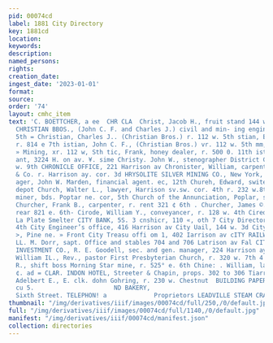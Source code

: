 ```yaml
---
pid: 00074cd
label: 1881 City Directory
key: 1881cd
location: 
keywords: 
description: 
named_persons: 
rights: 
creation_date: 
ingest_date: '2023-01-01'
format: 
source: 
order: '74'
layout: cmhc_item
text: 'C. BOETTCHER, a ee  CHR CLA  Christ, Jacob H., fruit stand 144 we 2d, Yr. same
  CHRISTIAN BBOS., (John C. F. and Charles J.) civil and min- ing engineers, 112 w.
  5th = Christian, Charles J.. (Christian Bros.) r. 112 w. 5th stian, Edward, miner,
  r. 814 e 7th istian, John C. F., (Christian Bros.) vr. 112 w. 5th mm, William A.
  » Mining, xr. 112 w, Sth tic, Frank, honey dealer, r. 500 0. 11th istophe, S., restau:
  ant, 3224 H. on av. ¥. sime Christy. John W., stenographer District Court, r. 110
  w. 9th CHRONICLE OFFICE, 221 Harrison av Chronister, William, carpenter Wim. Wyber
  & Co. r. Harrison ay. cor. 3d HRYSOLITE SILVER MINING CO., New York, Charles M,
  ager, John W. Marden, financial agent. ec, 12th Chureh, Edward, switehman R. BR.
  depot Church, Walter L., lawyer, Harrison sv.sw. cor. 4th r. 232 w.8th Church, —
  miner, bds. Poptar ne. cor, 5th Church of the Annunciation, Poplar, sw. cor. 7th
  Churcher, Frank B., carpenter, r. rent 321 ¢ 6th . Churcher, James ©., miner, vr.
  rear 821 e. 6th- Cirode, William Y., conveyancer, r. 128 w. 4th Cirede, W. al lub.
  La Plate Smelter CITY BANK, 5S. 3 cnshicr, 110 «, oth 7 City Directory o 114 0.
  4th City Engineer’s office, 416 Harrison av City Uail, 144 w. 3d City Jail, M. B.T
  >, Pine ne. » Front City Treasu offi om 1, 402 Iarrison av cITY RAILWAY COMPANY,
  LL. M. Dorr, sapt. Office and stables 704 and 706 Latrison av Fal CITIZENS MINING
  INVESTMENT CO., R. E. Goodell, sec. and gen. manager, 224 Harrison ay 3B Clagett,
  William IL., Rev., pastor First Presbyterian Church, r. 320 w. 7th 4 Clanton, If.
  R., shift boss Morning Star mine, r. 525° e. 6th Chine: . William, lab. bds. 139
  ¢. ad = CLAR. INDON HOTEL, Streeter & Chapin, props. 302 to 306 Tiarrison av Clark,
  Adelbert E., E. clk. dohn Gohring, r. 230 w. Chestnut  BUILDING PAPER, “*°V™ ©7372
  cu 5.                      ND BAKERY,                                      300 East
  Sixth Street. TELEPHON! a             Proprietors LEADVILLE STEAM CRACKE                ——          AD  i       '
thumbnail: "/img/derivatives/iiif/images/00074cd/full/250,/0/default.jpg"
full: "/img/derivatives/iiif/images/00074cd/full/1140,/0/default.jpg"
manifest: "/img/derivatives/iiif/00074cd/manifest.json"
collection: directories
---
```

